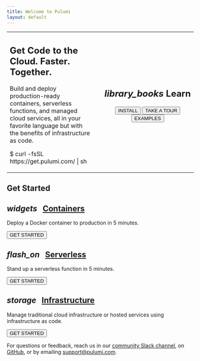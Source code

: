 ```yaml
---
title: Welcome to Pulumi
layout: default
---
```


<span style="float: right; margin-top: -64px">
    <a href="https://join.slack.com/t/pulumi-community/shared_invite/enQtMzc4MDEyMTk5NzAyLWIxYTEwZmM5ZGFiZTQwZDMzOTMzYWIyM2EyOWIwNDg5YzE1MTg5OGQ5NDQ1MjIzNjcxNDU3NzM0ZWI4NDY1ZGY" target="_blank"><i class="fab fa-slack fa-2x" style="color: #4A5960" aria-hidden="true"></i></a>
    <a href="https://github.com/pulumi" target="_blank"><i class="fab fa-github fa-2x" style="color: #4A5960" aria-hidden="true"></i></a>
</span>

<table width="100%">
    <tr>
        <td width="60%" style="vertical-align: top">
            <h2 class="get-to-the-cloud">
                Get Code to the Cloud. Faster. Together.
            </h2>
            <p>
                Build and deploy production-ready containers, serverless functions, and managed cloud services,
                all in your favorite language but with the benefits of infrastructure as code.
            </p>
            <p class="curl-install">
                $ curl -fsSL https://get.pulumi.com/ | sh
            </p>
        </td>
        <td width="6%"></td>
        <td width="33%">
            <div class="learn-box">
                <h2 class="learn"><i class="material-icons">library_books</i>&nbsp;Learn</h2>
                <p style="text-align: center">
                    <a href="/install"><button class="mdl-button mdl-js-button mdl-button--raised">INSTALL</button></a>
                    <a href="/tour"><button class="mdl-button mdl-js-button mdl-button--raised">TAKE A TOUR</button></a>
                    <a href="https://github.com/pulumi/examples"><button class="mdl-button mdl-js-button mdl-button--raised">EXAMPLES</button></a>
                </p>
            </div>
        </td>
    </tr>
</table>
<h2>Get Started</h2>
<div class="card-table">
    <div class="mdl-card mdl-shadow--2dp">
        <div class="mdl-card__title">
            <h2 class="mdl-card__title-text">
                <i class="material-icons">widgets</i>
                &nbsp;
                <a href="/quickstart/aws-containers.html">Containers</a>
            </h2>
        </div>
        <div class="mdl-card__supporting-text">
            <span class="card-text">
                <p>Deploy a Docker container to production in 5 minutes.</p>
            </span>
        </div>
        <div class="mdl-card__actions">
            <a href="/quickstart/aws-containers.html">
                <button class="mdl-button mdl-js-button mdl-button--raised">GET STARTED</button>
            </a>
        </div>
    </div>
    <div class="mdl-card mdl-shadow--2dp">
        <div class="mdl-card__title">
            <h2 class="mdl-card__title-text">
                <i class="material-icons">flash_on</i>
                &nbsp;
                <a href="/quickstart/aws-rest-api.html">Serverless</a>
            </h2>
        </div>
        <div class="mdl-card__supporting-text">
            <span class="card-text">
                <p>Stand up a serverless function in 5 minutes.</p>
            </span>
        </div>
        <div class="mdl-card__actions">
            <a href="/quickstart/aws-rest-api.html">
                <button class="mdl-button mdl-js-button mdl-button--raised">GET STARTED</button>
            </a>
        </div>
    </div>
    <div class="mdl-card mdl-shadow--2dp">
        <div class="mdl-card__title">
            <h2 class="mdl-card__title-text">
                <i class="material-icons">storage</i>
                &nbsp;
                <a href="/quickstart/aws-ec2.html">Infrastructure</a>
            </h2>
        </div>
        <div class="mdl-card__supporting-text">
            <span class="card-text">
                <p>Manage traditional cloud infrastructure or hosted services
                   using infrastructure as code.</p>
            </span>
        </div>
        <div class="mdl-card__actions">
            <a href="/quickstart/aws-ec2.html">
                <button class="mdl-button mdl-js-button mdl-button--raised">GET STARTED</button>
            </a>
        </div>
    </div>
</div>

For questions or feedback, reach us in our [community Slack channel](https://join.slack.com/t/pulumi-community/shared_invite/enQtMzc4MDEyMTk5NzAyLWIxYTEwZmM5ZGFiZTQwZDMzOTMzYWIyM2EyOWIwNDg5YzE1MTg5OGQ5NDQ1MjIzNjcxNDU3NzM0ZWI4NDY1ZGY),
on [GitHub](https://github.com/pulumi), or by emailing [support@pulumi.com](mailto:support@pulumi.com).
